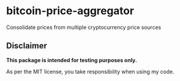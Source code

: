# bitcoin-price-aggregator

Consolidate prices from multiple cryptocurrency price sources

## Disclaimer

**This package is intended for testing purposes only.**

As per the MIT license, you take responsibility when using my code.
